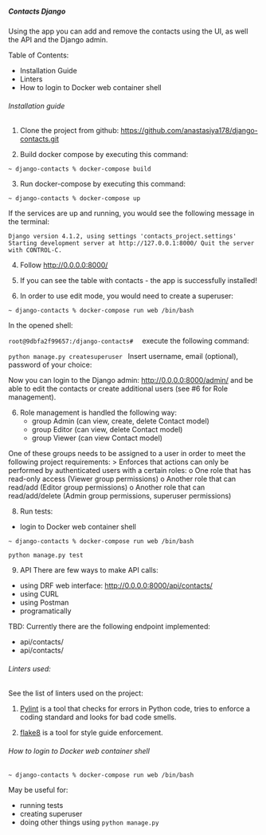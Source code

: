 ##### Contacts Django

Using the app you can add and remove the contacts using the UI, as well the API and the Django 
admin.

Table of Contents:
- Installation Guide
- Linters
- How to login to Docker web container shell

###### Installation guide

1. Clone the project from github:
 https://github.com/anastasiya178/django-contacts.git

2. Build docker compose by executing this command: 

`~ django-contacts % docker-compose build
`

3. Run docker-compose by executing this command:

`~ django-contacts % docker-compose up`

If the services are up and running, you would see the following 
message in the terminal: 

`Django version 4.1.2, using settings 'contacts_project.settings'
Starting development server at http://127.0.0.1:8000/
Quit the server with CONTROL-C.`

4. Follow http://0.0.0.0:8000/

5. If you can see the table with contacts - the app is successfully installed!

6. In order to use edit mode, you would need to create a superuser: 

`~ django-contacts % docker-compose run web /bin/bash`

In the opened shell: 

`root@9dbfa2f99657:/django-contacts# 
`
execute the following command:

`python manage.py createsuperuser
`
Insert username, email (optional), password of your choice:

Now you can login to the Django admin: http://0.0.0.0:8000/admin/
and be able to edit the contacts or create additional users (see #6 for Role 
management).

6. Role management is handled the following way:
    - group Admin (can view, create, delete Contact model)
    - group Editor (can view, delete Contact model)
    - group Viewer (can view Contact model)

One of these groups needs to be assigned to a user in order to meet the following project requirements:
    > Enforces that actions can only be performed by authenticated users with a certain roles:
        o	One role that has read-only access (Viewer group permissions)
        o	Another role that can read/add (Editor group permissions)
        o	Another role that can read/add/delete (Admin group permissions, superuser permissions)

8. Run tests:
- login to Docker web container shell

`~ django-contacts % docker-compose run web /bin/bash`

`python manage.py test`

9. API 
There are few ways to make API calls: 
- using DRF web interface: http://0.0.0.0:8000/api/contacts/
- using CURL
- using Postman
- programatically

TBD:
Currently there are the following endpoint implemented: 
- api/contacts/
- api/contacts/<id>

###### Linters used: 
See the list of linters used on the project:

1. [Pylint](https://docs.pylint.org/) is a tool that checks for errors in Python code, tries to enforce a coding standard 
and looks for bad code smells. 

2. [flake8](https://flake8.pycqa.org/) is a tool for style guide enforcement.

###### How to login to Docker web container shell

`~ django-contacts % docker-compose run web /bin/bash`

May be useful for: 
- running tests
- creating superuser
- doing other things using `python manage.py`
